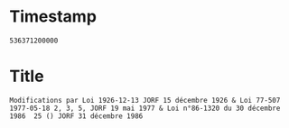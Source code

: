# Timestamp
```
536371200000
```

# Title
```
Modifications par Loi 1926-12-13 JORF 15 décembre 1926 & Loi 77-507 1977-05-18 2, 3, 5, JORF 19 mai 1977 & Loi n°86-1320 du 30 décembre 1986  25 () JORF 31 décembre 1986
```